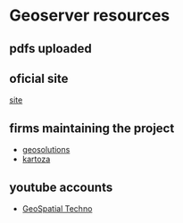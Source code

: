 # Geoserver resources

## pdfs uploaded

## oficial site
[site](https://geoserver.org/)

## firms maintaining the project
- [geosolutions](https://github.com/geosolutions-it/docker-geoserver)  
- [kartoza](https://github.com/kartoza/docker-geoserver)

## youtube accounts
- [GeoSpatial Techno](https://www.youtube.com/@geospatialtechno/videos)

